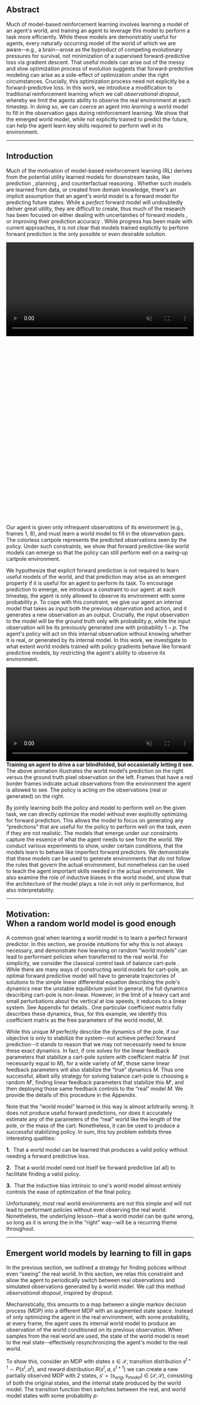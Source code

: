 ## Abstract 

Much of model-based reinforcement learning involves learning a model of an agent's world, and training an agent to leverage this model to perform a task more efficiently. While these models are demonstrably useful for agents, every naturally occurring model of the world of which we are aware--e.g., a brain--arose as the byproduct of competing evolutionary pressures for survival, not minimization of a supervised forward-predictive loss via gradient descent.  That useful models can arise out of the messy and slow optimization process of evolution suggests that forward-predictive modeling can arise as a side-effect of optimization under the right circumstances. Crucially, this optimization process need not explicitly be a forward-predictive loss. In this work, we introduce a modification to traditional reinforcement learning which we call *observational dropout*, whereby we limit the agents ability to observe the real environment at each timestep. In doing so, we can coerce an agent into *learning* a world model to fill in the observation gaps during reinforcement learning. We show that the emerged world model, while not explicitly trained to predict the future, can help the agent learn key skills required to perform well in its environment.

______

## Introduction

Much of the motivation of model-based reinforcement learning (RL) derives from the potential utility learned models for downstream tasks, like prediction <dt-cite key="doll2012ubiquity,finn2016unsupervised"></dt-cite>, planning <dt-cite key="allen1983planning,thrun1991planning,oh2015action,lenz2015deepmpc,nagabandi2018neural,nagabandi2018learning"></dt-cite>, and counterfactual reasoning <dt-cite key="buesing2018woulda,kaiser2019model"></dt-cite>. Whether such models are learned from data, or created from domain knowledge, there's an implicit assumption that an agent's *world model* <dt-cite key="werbos1987,schmidhuber1990making,ha2018world"></dt-cite> is a forward model for predicting future states. While a *perfect* forward model will undoubtedly deliver great utility, they are difficult to create, thus much of the research has been focused on either dealing with uncertainties of forward models <dt-cite key="deisenroth2011pilco,gal2016improving,ha2018world"></dt-cite>, or improving their prediction accuracy <dt-cite key="hafner2018learning,kaiser2019model"></dt-cite>. While progress has been made with current approaches, it is not clear that models trained explicitly to perform forward prediction is the only possible or even desirable solution.

<div style="text-align: center;">
<video class="b-lazy" data-src="assets/mp4/learncartpole5.mp4" type="video/mp4" autoplay muted playsinline loop style="display: block; margin: auto; width: 100%;" ></video>
<img class="b-lazy" src=data:image/png;base64,R0lGODlhAQABAAAAACH5BAEKAAEALAAAAAABAAEAAAICTAEAOw== data-src="assets/png/paper_figure_1.png" style="display: block; margin: auto; width: 100%;"/>
<figcaption style="text-align: left;">
Our agent is given only infrequent observations of its environment (e.g., frames 1, 8), and must learn a world model to fill in the observation gaps. The colorless cartpole represents the predicted observations seen by the policy. Under such constraints, we show that forward predictive-like world models can emerge so that the policy can still perform well on a swing-up cartpole environment.<br/>
</figcaption>
</div>

We hypothesize that explicit forward prediction is not required to learn useful models of the world, and that prediction may arise as an emergent property if it is useful for an agent to perform its task. To encourage prediction to emerge, we introduce a constraint to our agent: at each timestep, the agent is only allowed to observe its environment with some probability $p$. To cope with this constraint, we give our agent an internal model that takes as input both the previous observation and action, and it generates a new observation as an output. Crucially, the input observation to the model will be the ground truth only with probability $p$, while the input observation will be its previously generated one with probability $1-p$. The agent's policy will act on this internal observation without knowing whether it is real, or generated by its internal model. In this work, we investigate to what extent world models trained with policy gradients behave like forward predictive models, by restricting the agent's ability to observe its environment.

<div style="text-align: center;">
<video class="b-lazy" data-src="assets/mp4/learncarracing.mp4" type="video/mp4" autoplay muted playsinline loop style="display: block; margin: auto; width: 100%;" ></video>
<figcaption style="text-align: left;">
<b>Training an agent to drive a car blindfolded, but occasionally letting it see.</b>
<br/>The above animation illustrates the world model’s prediction on the right versus the ground truth pixel observation on the left. Frames that have a red border frames indicate actual observations from the environment the agent is allowed to see. The policy is acting on the observations (real or generated) on the right.<br/>
</figcaption>
</div>

By jointly learning both the policy and model to perform well on the given task, we can directly optimize the model without ever explicitly optimizing for forward prediction. This allows the model to focus on generating any “predictions” that are useful for the policy to perform well on the task, even if they are not realistic. The models that emerge under our constraints capture the essence of what the agent needs to see from the world. We conduct various experiments to show, under certain conditions, that the models learn to behave like imperfect forward predictors. We demonstrate that these models can be used to generate environments that do not follow the rules that govern the actual environment, but nonetheless can be used to teach the agent important skills needed in the actual environment. We also examine the role of inductive biases in the world model, and show that the architecture of the model plays a role in not only in performance, but also interpretability.

______

## Motivation:<br/>When a random world model is good enough

A common goal when learning a world model is to learn a perfect forward predictor.  In this section, we provide intuitions for why this is not always necessary, and demonstrate how learning on random “world models” can lead to performant policies when transferred to the real world. For simplicity, we consider
the classical control task of balance cart-pole <dt-cite key="barto1983neuronlike"></dt-cite>.
While there are many ways of constructing world models for cart-pole, an optimal forward predictive model will have to generate trajectories of solutions to the simple linear differential equation describing the pole's dynamics near the unstable equilibrium point <dt-fn>In general, the full dynamics describing cart-pole is non-linear. However, in the limit of a heavy cart and small perturbations about the vertical at low speeds, it reduces to a linear system. See Appendix for details.</dt-fn>.  One particular coefficient matrix fully describes these dynamics, thus, for this example, we identify this coefficient matrix as the free parameters of the world model, $M$.   

While this unique $M$ perfectly describe the dynamics of the pole, if our objective is only to stabilize the system--*not* achieve perfect forward prediction--it stands to reason that we may not necessarily need to know these exact dynamics.  In fact, if one solves for the linear feedback parameters that stabilize a cart-pole system with coefficient matrix $M'$ (not necessarily equal to $M$), for a wide variety of $M'$, those same linear feedback parameters will also stabilize the “true” dynamics $M$.  Thus one successful, albeit silly strategy for solving balance cart-pole is choosing a random $M'$, finding linear feedback parameters that stabilize this $M'$, and then deploying those same feedback controls to the “real” model $M$.  We provide the details of this procedure in the Appendix.  

Note that the “world model” learned in this way is almost arbitrarily wrong.  It does not produce useful forward predictions, nor does it accurately estimate any of the parameters of the “real” world like the length of the pole, or the mass of the cart.  Nonetheless, it can be used to produce a successful stabilizing policy.  In sum, this toy problem exhibits three interesting qualities:

**1.**&nbsp; That a world model can be learned that produces a valid policy without needing a forward predictive loss.

**2.**&nbsp; That a world model need not itself be forward predictive (at all) to facilitate finding a valid policy.

**3.**&nbsp; That the inductive bias intrinsic to one's world model almost entirely controls the ease of optimization of the final policy.

Unfortunately, most real world environments are not this simple and will not lead to performant policies without ever observing the real world. Nonetheless, the underlying lesson--that a world model can be quite wrong, so long as it is wrong the in the “right” way--will be a recurring theme throughout.

______

## Emergent world models by learning to fill in gaps


In the previous section, we outlined a strategy for finding policies without even “seeing” the real world.  In this section, we relax this constraint and allow the agent to periodically switch between real observations and simulated observations generated by a world model.  We call this method *observational dropout*, inspired by <dt-cite key="srivastava2014dropout">dropout</dt-cite>.

Mechanistically, this amounts to a map between a single markov decision process (MDP) into a different MDP with an augmented state space.
Instead of only optimizing the agent in the real environment, with some probability, at every frame, the agent uses its internal world model to produce an observation of the world conditioned on its previous observation.
When samples from the real world are used, the state of the world model is reset to the real state--effectively resynchronizing the agent's model to the real world.

To show this, consider an MDP with states $s \in \mathcal{S}$, transition distribution $s^{t+1} \sim P\left(s^{t}, a^{t}\right)$, and reward distribution $R(s^{t}, a, s^{t+1})$ we can create a new partially observed MDP with 2 states, $s' = (s_{orig}, s_{model})$ $\in$ $(\mathcal{S}, \mathcal{S})$, consisting of both the original states, and the internal state produced by the world model. The transition function then switches between the real, and world model states with some probability $p$:

<div style="text-align: center;">
<img class="b-lazy" src=data:image/png;base64,R0lGODlhAQABAAAAACH5BAEKAAEALAAAAAABAAEAAAICTAEAOw== data-src="assets/png/paper_eq_1.png" style="display: block; margin: auto; width: 55%;"/>
</div>

where $r \sim \text{Uniform}(0, 1)$, $s^{t+1}_{orig}$ is the real environment transition, $s^{t+1}_{orig} \sim P(s^{t}_{orig}, a^{t})$, $s^{t+1}_{model}$ is the next world model transition, $s^{t+1}_{model} \sim M(s^{t}_{model}, a^{t}; \phi)$, $p$ is the peek probability.

The observation space of this new partially observed MDP is always the second entry of the state tuple, $s'$.
As before, we care about performing well on the real environment thus the reward function is the same as the original environment: $R'(s^{t}, a^{t}, s^{t+1}) = R(s^{t}_{orig}, a^{t}, s^{t+1}_{orig})$. Our learning task consists of training an agent, $\pi(s; \theta)$, and the world model, $M(s ,a^{t}; \phi)$ to maximize reward in this augmented MDP. In our work, we parameterize our world model $M$, and our policy $\pi$, as neural networks with parameters $\phi$ and $\theta$ respectively. While it's possible to optimize this objective with any reinforcement learning method <dt-cite key="schulman2015trust,mnih2015human,mnih2016asynchronous,schulman2017proximal"></dt-cite>, we choose to use population based REINFORCE <dt-cite key="williams1992simple"></dt-cite> due to its simplicity and effectiveness at achieving high scores on various tasks <dt-cite key="salimans2017evolution,ha2017evolving,ha2018designrl"></dt-cite>.
By restricting the observations, we make optimization harder and thus expect worse performance on the underlying task.
We can use this optimization procedure, however, to drive learning of the world model much in the same way evolution drove our internal world models.

One might worry that a policy with sufficient capacity could extract useful data from a world model, even if that world model's features weren't easily interpretable.  In this limit, our procedure starts looking like a strange sort of recurrent network, where the world model “learns” to extract difficult-to-interpret features (like, e.g., the hidden state of an RNN) from the world state, and then the policy is powerful enough to learn to use these features to make decisions about how to act.  While this is indeed a possibility, in practice, we usually constrain the capacity of the policies we studied to be small enough that this did not occur.  For a counter-example, see the fully connected world model for the grid world tasks described later.

______

## Related Work

One promising reason to learn models of the world is to accelerate learning of policies by training these models.
These works obtain experience from the real environment, and fit a model directly to this data. 
Some of the earliest work leverage simple model parameterizations--e.g. learnable parameters for system identification <dt-cite key="pillonetto2014kernel"></dt-cite>.
Recently, there has been large interest in using more flexible parameterizations in the form of function approximators.
The earliest work we are aware of that uses feed forward neural networks as predictive models for tasks is <dt-cite key="werbos1987"></dt-cite>. 
To model time dependence, recurrent neural network were introduced in <dt-cite key="schmidhuber1990making"></dt-cite>. Recently, as our modeling abilities increased, there has been renewed interest in directly modeling pixels <dt-cite key="srivastava2015unsupervised,patraucean2015spatio,kalchbrenner2017video,hafner2018learning"></dt-cite>. <dt-cite key="mathieu2015deep"></dt-cite> modify the loss function used to generate more realistic predictions. <dt-cite key="denton2018stochastic"></dt-cite> propose a stochastic model which learns to predict the next frame in a sequence, whereas <dt-cite key="finn2016unsupervised"></dt-cite> employ a different parameterization involving predicting pixel movement as opposed to directly predicting pixels.
<dt-cite key="kumar2019videoflow"></dt-cite> employ flow based tractable density models to learn models, and <dt-cite key="ha2018world"></dt-cite> leverages a VAE-RNN architecture to learn an embedding of pixel data across time.
<dt-cite key="hafner2018learning"></dt-cite> propose to learn a latent space, and learn forward dynamics in this latent space.
Other methods utilize probabilistic dynamics models which allow for better planning in the face of uncertainty <dt-cite key="deisenroth2011pilco,gal2016improving"></dt-cite>.
Presaging much of this work is <dt-cite key="silver2017predictron"></dt-cite>, which learns a model that can predict environment state over multiple timescales via imagined rollouts.

As both predictive modeling and control improves there has been a large number of successes leveraging learned predictive models in Atari <dt-cite key="buesing2018learning,kaiser2019model"></dt-cite> and robotics <dt-cite key="ebert2018visual"></dt-cite>. 
Unlike our work, all of these methods leverage transitions to learn an explicit dynamics model.
Despite advances in forward predictive modeling, the application of such models is limited to relatively simple domains where models perform well.

Errors in the world model compound, and cause issues when used for control <dt-cite key="talvitie2014model,asadi2018lipschitz"></dt-cite>. <dt-cite key="amos2018differentiable"></dt-cite>, similar to our work, directly optimizes the dynamics model against loss by differentiating through a planning procedure, and <dt-cite key="schmidhuber2015learning"></dt-cite> proposes a similar idea of improving the internal model using an RNN, although the RNN world model is initially trained to perform forward prediction.
In this work we structure our learning problem so a model of the world will emerge as a result of solving a given task.
This notion of emergent behavior has been explored in a number of different areas and broadly is called “representation learning” <dt-cite key="bengio2013representation"></dt-cite>.
Early work on autoencoders leverage reconstruction based losses to learn meaningful features <dt-cite key="hinton2006reducing,le2011building"></dt-cite>.
Follow up work focuses on learning “disentangled” representations by enforcing more structure in the learning procedure <dt-cite key="higgins2016early,higgins2018towards"></dt-cite>.
Self supervised approaches construct other learning problems, e.g. solving a jigsaw puzzle <dt-cite key="noroozi2016unsupervised"></dt-cite>, or leveraging temporal structure <dt-cite key="sermanet2018time,oord2018representation"></dt-cite>. Alternative setups, closer to our own specify a specific learning problem and observe that by solving these problems lead to interesting learned behavior (e.g. grid cells) <dt-cite key="cueva2018emergence,banino2018vector"></dt-cite>. In the context of learning models, <dt-cite key="watter2015embed"></dt-cite> construct a locally linear latent space where planning can then be performed.

The force driving model improvement in our work consists of black box optimization. In an effort to emulate nature, evolutionary algorithms where proposed <dt-cite key="holland1975adaptation,goldberg1988genetic,hansen2003reducing,wierstra2008natural,such2017deep"></dt-cite>. These algorithms are robust and will adapt to constraints such as ours while still solving the given task <dt-cite key="bongard2006resilient,lehman2018surprising"></dt-cite>. Recently, reinforcement learning has emerged as a promising framework to tackle optimization leveraging the sequential nature of the world for increased efficiency <dt-cite key="sutton1998introduction,schulman2015trust,mnih2015human,mnih2016asynchronous,schulman2017proximal"></dt-cite>. The exact type of the optimization is of less importance to us in this work and thus we choose to use a simple population-based optimization algorithm <dt-cite key="williams1992simple"></dt-cite> with connections to evolution strategies <dt-cite key="rechenberg1973evolutionsstrategie,schwefel1977numerische,salimans2017evolution"></dt-cite>.

The boundary between what is considered *model-free* and *model-based* reinforcement learning is blurred when one can considers both the model network and controller network together as one giant policy that can be trained end-to-end with model-free methods. <dt-cite key="risi2019"></dt-cite> demonstrates this by training both world model and policy via evolution. <dt-cite key="marques2007sensorless"></dt-cite> explore modifying sensor information similarly to our observational dropout. Instead of performance, however, this work focus on understanding what these models learn and show there usefulness--e.g. training a policy inside the learned models.

______

## Discussion

In this work, we explore world models that emerge when training with *observational dropout* for several reinforcement learning tasks.  In particular, we've demonstrated how effective world models can emerge from the optimization of total reward. Even on these simple environments, the emerged world models do not perfectly model the world, but they facilitate policy learning well enough to solve the studied tasks.

The deficiencies of the world models learned in this way have a consistency: the cart-pole world models learned to swing up the pole, but did not have a perfect notion of equilibrium--the grid world world models could perform reliable bit-shift maps, but only in certain directions--the car racing world model tended to ignore the forward motion of the car, unless a turn was visible to the agent (or imagined).  Crucially, none of these deficiencies were catastrophic enough to cripple the agent's performance.  In fact, these deficiencies were, in some cases, irrelevant to the performance of the policy.  We speculate that the complexity of world models could be greatly reduced if they could fully leverage this idea:  that a complete model of the world is actually unnecessary for most tasks--that by identifying the *important* part of the world, policies could be trained significantly more quickly, or more sample efficiently.

We hope this work stimulates further exploration of both model based and model free reinforcement learning, particularly in areas where learning a perfect world model is intractable.

*If you would like to discuss any issues or give feedback, please visit the [GitHub](https://github.com/learningtopredict/learningtopredict.github.io/issues) repository of this page for more information.*
